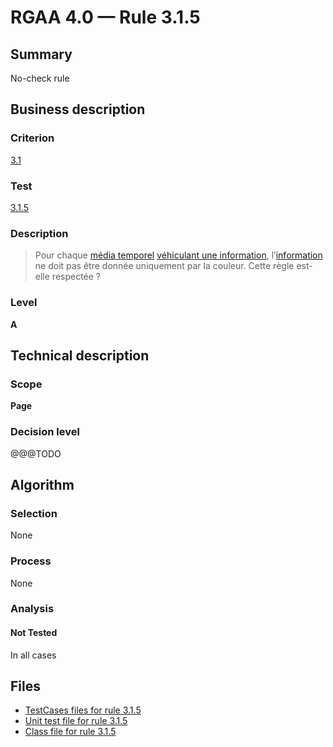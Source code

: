 # RGAA 4.0 — Rule 3.1.5

## Summary

No-check rule

## Business description

### Criterion

[3.1](https://www.numerique.gouv.fr/publications/rgaa-accessibilite/methode/criteres/#crit-3-1)

### Test

[3.1.5](https://www.numerique.gouv.fr/publications/rgaa-accessibilite/methode/criteres/#test-3-1-5)

### Description

> Pour chaque [média temporel](https://www.numerique.gouv.fr/publications/rgaa-accessibilite/methode/glossaire/#media-temporel-type-son-video-et-synchronise) [véhiculant une information](https://www.numerique.gouv.fr/publications/rgaa-accessibilite/methode/glossaire/#image-vehiculant-une-information-donnee-par-la-couleur), l’[information](https://www.numerique.gouv.fr/publications/rgaa-accessibilite/methode/glossaire/#information-donnee-par-la-couleur) ne doit pas être donnée uniquement par la couleur. Cette règle est-elle respectée ?

### Level

**A**


## Technical description

### Scope

**Page**

### Decision level

@@@TODO


## Algorithm

### Selection

None

### Process

None

### Analysis

#### Not Tested

In all cases


## Files

- [TestCases files for rule 3.1.5](https://gitlab.com/asqatasun/Asqatasun/-/tree/v5/rules/rules-rgaa4.0/src/test/resources/testcases/rgaa40/Rgaa40Rule030105/)
- [Unit test file for rule 3.1.5](https://gitlab.com/asqatasun/Asqatasun/-/blob/v5/rules/rules-rgaa4.0/src/test/java/org/asqatasun/rules/rgaa40/Rgaa40Rule030105Test.java)
- [Class file for rule 3.1.5](https://gitlab.com/asqatasun/Asqatasun/-/blob/v5/rules/rules-rgaa4.0/src/main/java/org/asqatasun/rules/rgaa40/Rgaa40Rule030105.java)


